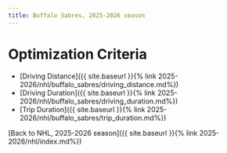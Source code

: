 ```yaml
---
title: Buffalo Sabres, 2025-2026 season
---
```


# Optimization Criteria
- [Driving Distance]({{ site.baseurl }}{% link 2025-2026/nhl/buffalo_sabres/driving_distance.md%})
- [Driving Duration]({{ site.baseurl }}{% link 2025-2026/nhl/buffalo_sabres/driving_duration.md%})
- [Trip Duration]({{ site.baseurl }}{% link 2025-2026/nhl/buffalo_sabres/trip_duration.md%})

[Back to NHL, 2025-2026 season]({{ site.baseurl }}{% link 2025-2026/nhl/index.md%})
